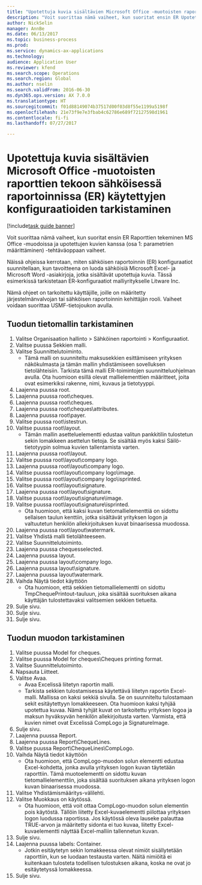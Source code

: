 ```yaml
--- 
title: "Upotettuja kuvia sisältävien Microsoft Office -muotoisten raporttien tekoon sähköisessä raportoinnissa (ER) käytettyjen konfiguraatioiden tarkistaminen"
description: "Voit suorittaa nämä vaiheet, kun suoritat ensin ER Upotettuja kuvia sisältävien raporttien tekeminen MS Office -muodoissa (Osa 1 – parametrien määrittäminen) -tehtäväoppaan vaiheet."
author: NickSelin
manager: AnnBe
ms.date: 06/13/2017
ms.topic: business-process
ms.prod: 
ms.service: dynamics-ax-applications
ms.technology: 
audience: Application User
ms.reviewer: kfend
ms.search.scope: Operations
ms.search.region: Global
ms.author: nselin
ms.search.validFrom: 2016-06-30
ms.dyn365.ops.version: AX 7.0.0
ms.translationtype: HT
ms.sourcegitcommit: f01d88149074b37517d00f03d8f55e1199a5198f
ms.openlocfilehash: 21e73f9e7e3fbab4c62786e689f72127598d1961
ms.contentlocale: fi-fi
ms.lasthandoff: 07/27/2017

---
```

# <a name="review-configurations-to-make-reports-in-microsoft-office-formats-with-embedded-images-for-electronic-reporting-er"></a>Upotettuja kuvia sisältävien Microsoft Office -muotoisten raporttien tekoon sähköisessä raportoinnissa (ER) käytettyjen konfiguraatioiden tarkistaminen

[!include[task guide banner](../../includes/task-guide-banner.md)]

Voit suorittaa nämä vaiheet, kun suoritat ensin ER Raporttien tekeminen MS Office -muodoissa ja upotettujen kuvien kanssa (osa 1: parametrien määrittäminen) -tehtäväoppaan vaiheet.

Näissä ohjeissa kerrotaan, miten sähköisen raportoinnin (ER) konfiguraatiot suunnitellaan, kun tavoitteena on luoda sähköisiä Microsoft Excel- ja Microsoft Word -asiakirjoja, jotka sisältävät upotettuja kuvia. Tässä esimerkissä tarkistetaan ER-konfiguraatiot malliyritykselle Litware Inc. 

Nämä ohjeet on tarkoitettu käyttäjille, joille on määritetty järjestelmänvalvojan tai sähköisen raportoinnin kehittäjän rooli. Vaiheet voidaan suorittaa USMF-tietojoukon avulla.


## <a name="review-the-imported-data-model"></a>Tuodun tietomallin tarkistaminen
1. Valitse Organisaation hallinto > Sähköinen raportointi > Konfiguraatiot.
2. Valitse puussa Sekkien malli.
3. Valitse Suunnittelutoiminto.
    * Tämä malli on suunniteltu maksusekkien esittämiseen yrityksen näkökulmasta ja tämän mallin yhdistämiseen sovelluksen tietolähteisiin. Tarkista tämä malli ER-toimintojen suunnitteluohjelman avulla. Ota huomioon esillä olevat mallielementtien määritteet, joita ovat esimerkiksi rakenne, nimi, kuvaus ja tietotyyppi.   
4. Laajenna puussa root.
5. Laajenna puussa root\cheques.
6. Laajenna puussa root\cheques.
7. Laajenna puussa root\cheques\attributes.
8. Laajenna puussa root\payer.
9. Valitse puussa root\istestrun.
10. Valitse puussa root\layout.
    * Tämän mallin asetteluelementti edustaa valitun pankkitilin tulostetun sekin lomakkeen asettelun tietoja. Se sisältää myös kaksi Säilö-tietotyypin solmua kuvien tallentamista varten.   
11. Laajenna puussa root\layout.
12. Valitse puussa root\layout\company logo.
13. Laajenna puussa root\layout\company logo.
14. Valitse puussa root\layout\company logo\image.
15. Valitse puussa root\layout\company logo\isprinted.
16. Valitse puussa root\layout\signature.
17. Laajenna puussa root\layout\signature.
18. Valitse puussa root\layout\signature\image.
19. Valitse puussa root\layout\signature\isprinted.
    * Ota huomioon, että kaksi kuvan tietomallielementtiä on sidottu sellaisen taulun kenttiin, jotka sisältävät yrityksen logon ja valtuutetun henkilön allekirjoituksen kuvat binaarisessa muodossa.  
20. Laajenna puussa root\layout\watermark.
21. Valitse Yhdistä malli tietolähteeseen.
22. Valitse Suunnittelutoiminto.
23. Laajenna puussa chequesselected.
24. Laajenna puussa layout.
25. Laajenna puussa layout\company logo.
26. Laajenna puussa layout\signature.
27. Laajenna puussa layout\watermark.
28. Vaihda Näytä tiedot käyttöön
    * Ota huomioon, että sekkien tietomallielementti on sidottu TmpChequePrintout-tauluun, joka sisältää suorituksen aikana käyttäjän tulostettavaksi valitsemien sekkien tietueita.   
29. Sulje sivu.
30. Sulje sivu.
31. Sulje sivu.

## <a name="review-the-imported-format"></a>Tuodun muodon tarkistaminen
1. Valitse puussa Model for cheques.
2. Valitse puussa Model for cheques\Cheques printing format.
3. Valitse Suunnittelutoiminto.
4. Napsauta Liitteet.
5. Valitse Avaa.
    * Avaa Excelissä liitetyn raportin malli.  
    * Tarkista sekkien tulostamisessa käytettävä liitetyn raportin Excel-malli. Mallissa on kaksi sekkiä sivulla. Se on suunniteltu tulostamaan sekit esitäytettyyn lomakkeeseen. Ota huomioon kaksi tyhjää upotettua kuvaa. Nämä tyhjät kuvat on tarkoitettu yrityksen logoa ja maksun hyväksyvän henkilön allekirjoitusta varten. Varmista, että kuvien nimet ovat Excelissä CompLogo ja SignatureImage.   
6. Sulje sivu.
7. Laajenna puussa Report.
8. Laajenna puussa Report\ChequeLines.
9. Valitse puussa Report\ChequeLines\CompLogo.
10. Vaihda Näytä tiedot käyttöön
    * Ota huomioon, että CompLogo-muodon solun elementti edustaa Excel-kohdetta, jonka avulla yrityksen logon kuvan täytetään raporttiin. Tämä muotoelementti on sidottu kuvan tietomallielementtiin, joka sisältää suorituksen aikana yrityksen logon kuvan binaarisessa muodossa.   
11. Valitse Yhdistämismääritys-välilehti.
12. Valitse Muokkaus on käytössä.
    * Ota huomioon, että voit ottaa CompLogo-muodon solun elementin pois käytöstä. Tällöin liitetty Excel-kuvaelementti piilottaa yrityksen logon luodussa raportissa. Jos käytössä oleva lauseke palauttaa TRUE-arvon ja määritetty sidonta ei tuo kuvaa, liitetty Excel-kuvaelementti näyttää Excel-malliin tallennetun kuvan.   
13. Sulje sivu.
14. Laajenna puussa labels: Container.
    * Jotkin esitäytetyn sekin lomakkeessa olevat nimiöt sisällytetään raporttiin, kun se luodaan testausta varten. Näitä nimiöitä ei kuitenkaan tulosteta todellisen tulostuksen aikana, koska ne ovat jo esitäytetyssä lomakkeessa.  
15. Sulje sivu.


